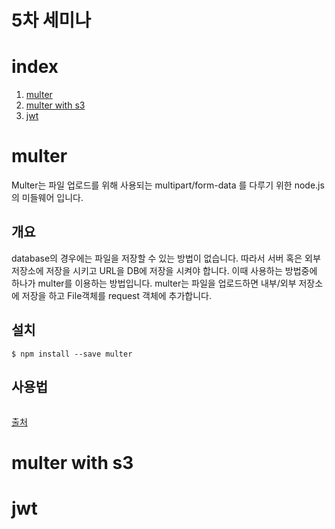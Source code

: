 # 5차 세미나

# index
1. [multer](#multer)
2. [multer with s3](#multer-with-s3)
3. [jwt](#jwt)

# multer

Multer는 파일 업로드를 위해 사용되는 multipart/form-data 를 다루기 위한 node.js 의 미들웨어 입니다. 

## 개요
database의 경우에는 파일을 저장할 수 있는 방법이 없습니다. 따라서 서버 혹은 외부 저장소에 저장을 시키고 URL을 DB에 저장을 시켜야 합니다.
이때 사용하는 방법중에 하나가 multer를 이용하는 방법입니다.
multer는 파일을 업로드하면 내부/외부 저장소에 저장을 하고 File객체를 request 객체에 추가합니다.


## 설치 
```
$ npm install --save multer
```

## 사용법
```

```

[출처](https://github.com/expressjs/multer/blob/master/doc/README-ko.md)


# multer with s3

# jwt